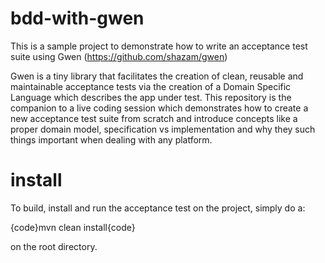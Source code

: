 bdd-with-gwen
=============

This is a sample project to demonstrate how to write an acceptance test suite using Gwen (https://github.com/shazam/gwen)

Gwen is a tiny library that facilitates the creation of clean, reusable and maintainable acceptance tests via the creation of a Domain Specific Language which describes the app under test. This repository is the companion to a live coding session which demonstrates how to create a new acceptance test suite from scratch and introduce concepts like a proper domain model, specification vs implementation and why they such things important when dealing with any platform.

install
=======

To build, install and run the acceptance test on the project, simply do a:

{code}mvn clean install{code}

on the root directory.
